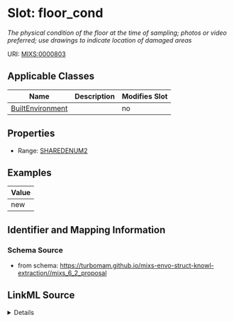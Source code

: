# Slot: floor_cond


_The physical condition of the floor at the time of sampling; photos or video preferred; use drawings to indicate location of damaged areas_



URI: [MIXS:0000803](https://w3id.org/mixs/0000803)



<!-- no inheritance hierarchy -->




## Applicable Classes

| Name | Description | Modifies Slot |
| --- | --- | --- |
[BuiltEnvironment](BuiltEnvironment.md) |  |  no  |







## Properties

* Range: [SHAREDENUM2](SHAREDENUM2.md)






## Examples

| Value |
| --- |
| new |

## Identifier and Mapping Information







### Schema Source


* from schema: https://turbomam.github.io/mixs-envo-struct-knowl-extraction//mixs_6_2_proposal




## LinkML Source

<details>
```yaml
name: floor_cond
description: The physical condition of the floor at the time of sampling; photos or
  video preferred; use drawings to indicate location of damaged areas
title: floor condition
notes:
- condition
- floor
examples:
- value: new
from_schema: https://turbomam.github.io/mixs-envo-struct-knowl-extraction//mixs_6_2_proposal
rank: 1000
slot_uri: MIXS:0000803
multivalued: false
alias: floor_cond
domain_of:
- BuiltEnvironment
range: SHARED_ENUM_2
required: false
recommended: false

```
</details>